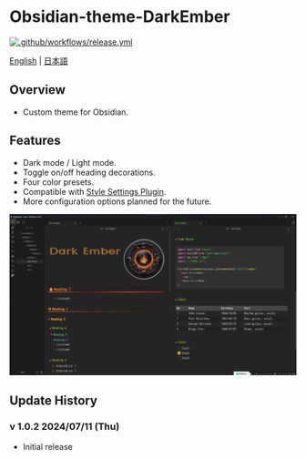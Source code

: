 # Obsidian-theme-DarkEmber

[![.github/workflows/release.yml](https://github.com/miz-i/Obsidian-theme-DarkEmber/actions/workflows/release.yml/badge.svg)](https://github.com/miz-i/Obsidian-theme-DarkEmber/actions/workflows/release.yml)

[English](README.md) | [日本語](README.ja.md)

## Overview

- Custom theme for Obsidian.

## Features

- Dark mode / Light mode.
- Toggle on/off heading decorations.
- Four color presets.
- Compatible with [Style Settings Plugin](https://github.com/mgmeyers/obsidian-style-settings).
- More configuration options planned for the future.

![screenshot](images/screenshot-HQ.png)

## Update History

### v 1.0.2 2024/07/11 (Thu)

- Initial release
